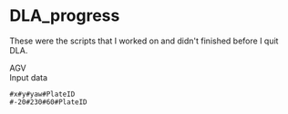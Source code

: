 # DLA_progress

These were the scripts that I worked on and didn't finished before I quit DLA.

AGV<br>
Input data<br>
```
#x#y#yaw#PlateID
#-20#230#60#PlateID
```
